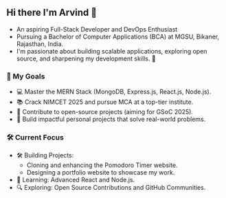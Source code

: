 ## Hi there I'm Arvind 👋
- An aspiring Full-Stack Developer and DevOps Enthusiast 
- Pursuing a Bachelor of Computer Applications (BCA) at MGSU, Bikaner, Rajasthan, India.
- I'm passionate about building scalable applications, exploring open source, and sharpening my development skills. 🚀

### 🚀 My Goals
- 💻 Master the MERN Stack (MongoDB, Express.js, React.js, Node.js).<br>
- 📚 Crack NIMCET 2025 and pursue MCA at a top-tier institute.<br>
- 🌟 Contribute to open-source projects (aiming for GSoC 2025).<br>
- 🎯 Build impactful personal projects that solve real-world problems.

### 🛠️ Current Focus
- 🛠️ Building Projects:
  - Cloning and enhancing the Pomodoro Timer website.
  - Designing a portfolio website to showcase my work.
- 🌱 Learning: Advanced React and Node.js.
- 🔍 Exploring: Open Source Contributions and GitHub Communities.
